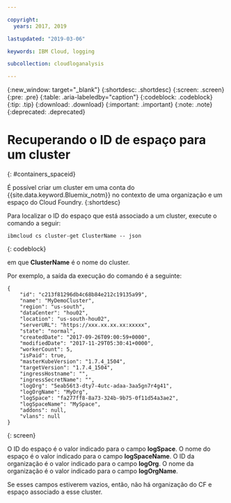 ```yaml
---

copyright:
  years: 2017, 2019

lastupdated: "2019-03-06"

keywords: IBM Cloud, logging

subcollection: cloudloganalysis

---
```


{:new_window: target="_blank"}
{:shortdesc: .shortdesc}
{:screen: .screen}
{:pre: .pre}
{:table: .aria-labeledby="caption"}
{:codeblock: .codeblock}
{:tip: .tip}
{:download: .download}
{:important: .important}
{:note: .note}
{:deprecated: .deprecated}


# Recuperando o ID de espaço para um cluster
{: #containers_spaceid}

É possível criar um cluster em uma conta do {{site.data.keyword.Bluemix_notm}} no contexto de uma organização e um espaço do Cloud Foundry. 
{:shortdesc}

Para localizar o ID do espaço que está associado a um cluster, execute o comando a seguir:

```
ibmcloud cs cluster-get ClusterName -- json
```
{: codeblock}

em que **ClusterName** é o nome do cluster.


Por exemplo, a saída da execução do comando é a seguinte:

```
{
    "id": "c213f81296db4c68b84e212c19135a99",
    "name": "MyDemoCluster",
    "region": "us-south",
    "dataCenter": "hou02",
    "location": "us-south-hou02",
    "serverURL": "https://xxx.xx.xx.xx:xxxxx",
    "state": "normal",
    "createdDate": "2017-09-26T09:00:59+0000",
    "modifiedDate": "2017-11-29T05:30:41+0000",
    "workerCount": 5,
    "isPaid": true,
    "masterKubeVersion": "1.7.4_1504",
    "targetVersion": "1.7.4_1504",
    "ingressHostname": "",
    "ingressSecretName": "",
    "logOrg": "5eab56t3-dty7-4utc-adaa-3aa5gn7r4g41",
    "logOrgName": "MyOrg",
    "logSpace": "fa277ff8-8a73-324b-9b75-0f11d54a3ae2",
    "logSpaceName": "MySpace",
    "addons": null,
    "vlans": null
}
```
{: screen}

O ID do espaço é o valor indicado para o campo **logSpace**.
O nome do espaço é o valor indicado para o campo **logSpaceName**.
O ID da organização é o valor indicado para o campo **logOrg**.
O nome da organização é o valor indicado para o campo **logOrgName**.

Se esses campos estiverem vazios, então, não há organização do CF e espaço associado a esse cluster.




